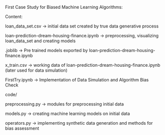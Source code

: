 First Case Study for Biased Machine Learning Algorithms:

Content:

loan_data_set.csv -> initial data set created by true data generative process

loan-prediction-dream-housing-finance.ipynb -> preprocessing, visualizing loan_data_set and creating models

.joblib -> Pre trained models exported by loan-prediction-dream-housing-finance.ipynb

x_train.csv -> working data of loan-prediction-dream-housing-finance.ipynb (later used for data simulation)

FirstTry.ipynb -> Implementation of Data Simulation and Algorithm Bias Check


code/

preprocessing.py -> modules for preprocessing initial data

models.py -> creating machine learning models on initial data

operators.py -> implementing synthetic data generation and methods for bias assessment
